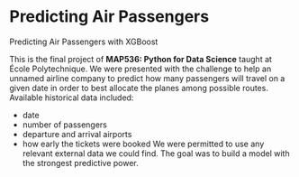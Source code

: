 # Predicting Air Passengers
Predicting Air Passengers with XGBoost

This is the final project of **MAP536: Python for Data Science** taught at École Polytechnique. We were presented with the challenge to help an unnamed airline company to predict how many passengers will travel on a given date in order to best allocate the planes among possible routes. 
Available historical data included:
  * date
  * number of passengers
  * departure and arrival airports
  * how early the tickets were booked
We were permitted to use any relevant external data we could find. The goal was to build a model with the strongest predictive power.
